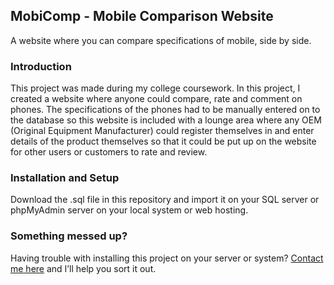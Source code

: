 ## MobiComp - Mobile Comparison Website

A website where you can compare specifications of mobile, side by side.

### Introduction
This project was made during my college coursework. In this project, I created a website where anyone could compare, rate and comment on phones. The specifications of the phones had to be manually entered on to the database so this website is included with a lounge area where any OEM (Original Equipment Manufacturer) could register themselves in and enter details of the product themselves so that it could be put up on the website for other users or customers to rate and review.

### Installation and Setup
Download the .sql file in this repository and import it on your SQL server or phpMyAdmin server on your local system or web hosting.

### Something messed up?

Having trouble with installing this project on your server or system? [Contact me here](sumitk11@hotmail.com) and I’ll help you sort it out.
